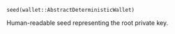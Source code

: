 ```
seed(wallet::AbstractDeterministicWallet)
```

Human-readable seed representing the root private key.
